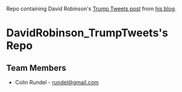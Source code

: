 Repo containing David Robinson's [Trump Tweets post](http://varianceexplained.org/r/trump-tweets/) from [his blog](http://varianceexplained.org).
# DavidRobinson_TrumpTweets's Repo

## Team Members

* Colin Rundel - rundel@gmail.com
